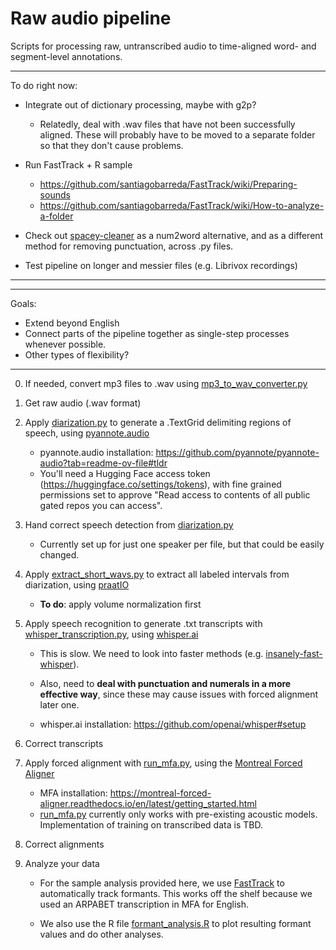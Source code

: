 # Raw audio pipeline
Scripts for processing raw, untranscribed audio to time-aligned word- and segment-level annotations.

**************
To do right now:
* Integrate out of dictionary processing, maybe with g2p?
	* Relatedly, deal with .wav files that have not been successfully aligned. These will probably have to be moved to a separate folder so that they don't cause problems.
	
* Run FastTrack + R sample
	* https://github.com/santiagobarreda/FastTrack/wiki/Preparing-sounds
	* https://github.com/santiagobarreda/FastTrack/wiki/How-to-analyze-a-folder
	
* Check out [spacey-cleaner](https://github.com/Ce11an/spacy-cleaner) as a num2word alternative, and as a different method for removing punctuation, across .py files.

* Test pipeline on longer and messier files (e.g. Librivox recordings)

**************

**************
Goals:
* Extend beyond English
* Connect parts of the pipeline together as single-step processes whenever possible.
* Other types of flexibility?
**************

0. If needed, convert mp3 files to .wav using [mp3_to_wav_converter.py](Python/mp3_to_wav_converter.py)

1. Get raw audio (.wav format)

2. Apply [diarization.py](Python/diarization.py) to generate a .TextGrid delimiting regions of speech, using [pyannote.audio](https://github.com/pyannote/pyannote-audio)

	* pyannote.audio installation: https://github.com/pyannote/pyannote-audio?tab=readme-ov-file#tldr
	* You'll need a Hugging Face access token (https://huggingface.co/settings/tokens), with fine grained permissions set to approve "Read access to contents of all public gated repos you can access".

3. Hand correct speech detection from [diarization.py](Python/diarization.py)

	* Currently set up for just one speaker per file, but that could be easily changed.

4. Apply [extract_short_wavs.py](Python/extract_short_wavs.py) to extract all labeled intervals from diarization, using [praatIO](https://github.com/timmahrt/praatIO)

	* **To do**: apply volume normalization first

5. Apply speech recognition to generate .txt transcripts with [whisper_transcription.py](Python/whisper_transcription.py), using [whisper.ai](https://github.com/openai/whisper)

	* This is slow. We need to look into faster methods (e.g. [insanely-fast-whisper](https://github.com/Vaibhavs10/insanely-fast-whisper)).
	
	* Also, need to **deal with punctuation and numerals in a more effective way**, since these may cause issues with forced alignment later one.
	
	* whisper.ai installation: https://github.com/openai/whisper#setup

6. Correct transcripts

7. Apply forced alignment with [run_mfa.py](Python/run_mfa.py), using the [Montreal Forced Aligner](https://montreal-forced-aligner.readthedocs.io/en/latest/)

	* MFA installation: https://montreal-forced-aligner.readthedocs.io/en/latest/getting_started.html
	* [run_mfa.py](Python/run_mfa.py) currently only works with pre-existing acoustic models. Implementation of training on transcribed data is TBD.

8. Correct alignments

9. Analyze your data

	* For the sample analysis provided here, we use [FastTrack](https://github.com/santiagobarreda/FastTrack) to automatically track formants. This works off the shelf because we used an ARPABET transcription in MFA for English.
	
	* We also use the R file [formant_analysis.R](R/formant_analysis.R) to plot resulting formant values and do other analyses.
